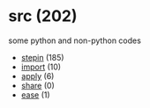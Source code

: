 # src (202)
some python and non-python codes

+ [stepin](stepin/README.md) (185)
+ [import](import/README.md) (10)
+ [apply](apply/README.md) (6)
+ [share](share/README.md) (0)
+ [ease](ease/README.md) (1)
